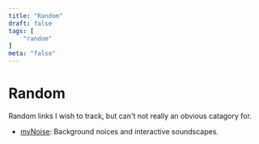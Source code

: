 ```yaml
---
title: "Random"
draft: false
tags: [
    "random"
]
meta: "false"
---
```


# Random

Random links I wish to track, but can't not really an obvious catagory for.

- [myNoise](https://mynoise.net/): Background noices and interactive soundscapes.

